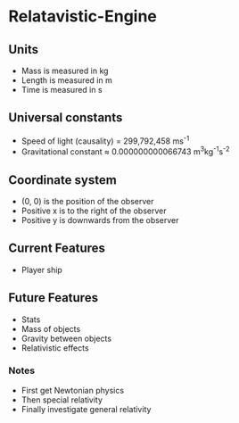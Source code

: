 # Relatavistic-Engine

## Units
- Mass is measured in kg
- Length is measured in m
- Time is measured in s

## Universal constants
- Speed of light (causality) = 299,792,458 ms<sup>-1</sup>
- Gravitational constant ≈ 0.000000000066743 m<sup>3</sup>kg<sup>-1</sup>s<sup>-2</sup>

## Coordinate system
- (0, 0) is the position of the observer
- Positive x is to the right of the observer
- Positive y is downwards from the observer

## Current Features
- Player ship

## Future Features
- Stats
- Mass of objects
- Gravity between objects
- Relativistic effects

### Notes
- First get Newtonian physics
- Then special relativity
- Finally investigate general relativity
